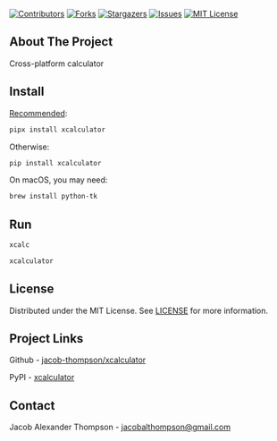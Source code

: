 [![Contributors][contributors-shield]][contributors-url]
[![Forks][forks-shield]][forks-url]
[![Stargazers][stars-shield]][stars-url]
[![Issues][issues-shield]][issues-url]
[![MIT License][license-shield]][license-url]



## About The Project

Cross-platform calculator



## Install

[Recommended](https://peps.python.org/pep-0668/):

```sh
pipx install xcalculator
```

Otherwise:

```sh
pip install xcalculator
```

On macOS, you may need:

```sh
brew install python-tk
```



## Run

```sh
xcalc
```

```sh
xcalculator
```



## License

Distributed under the MIT License. See [LICENSE](https://github.com/jacob-thompson/xcalculator/blob/main/LICENSE) for more information.



## Project Links

Github - [jacob-thompson/xcalculator](https://github.com/jacob-thompson/xcalculator)

PyPI - [xcalculator](https://pypi.org/project/xcalculator/)



## Contact

Jacob Alexander Thompson - jacobalthompson@gmail.com



[contributors-shield]: https://img.shields.io/github/contributors/jacob-thompson/xcalculator.svg?style=flat
[contributors-url]: https://github.com/jacob-thompson/xcalculator/graphs/contributors
[forks-shield]: https://img.shields.io/github/forks/jacob-thompson/xcalculator.svg?style=flat
[forks-url]: https://github.com/jacob-thompson/xcalculator/network/members
[stars-shield]: https://img.shields.io/github/stars/jacob-thompson/xcalculator.svg?style=flat
[stars-url]: https://github.com/jacob-thompson/xcalculator/stargazers
[issues-shield]: https://img.shields.io/github/issues/jacob-thompson/xcalculator.svg?style=flat
[issues-url]: https://github.com/jacob-thompson/xcalculator/issues
[license-shield]: https://img.shields.io/github/license/jacob-thompson/xcalculator.svg?style=flat
[license-url]: https://github.com/jacob-thompson/xcalculator/blob/main/LICENSE